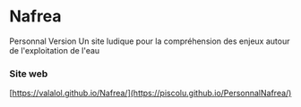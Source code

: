 # Nafrea
Personnal Version
Un site ludique pour la compréhension des enjeux autour de l'exploitation de l'eau

### Site web
[https://valalol.github.io/Nafrea/](https://piscolu.github.io/PersonnalNafrea/)
